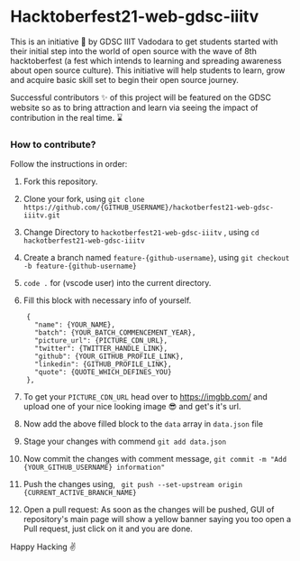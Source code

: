 # Hacktoberfest21-web-gdsc-iiitv
This is an initiative 🤟 by GDSC IIIT Vadodara to get students started with their initial step into the world of open source with the wave of 8th hacktoberfest (a fest which intends to learning and spreading awareness about open source culture). This initiative will help students to learn, grow and acquire basic skill set to begin their open source journey.

Successful contributors ✨ of this project will be featured on the GDSC website so as to bring attraction and learn via seeing the impact of contribution in the real time. ⌛

### How to contribute?

Follow the instructions in order:

1. Fork this repository.

2. Clone your fork, using
    `git clone https://github.com/{GITHUB_USERNAME}/hackotberfest21-web-gdsc-iiitv.git`

3. Change Directory to `hackotberfest21-web-gdsc-iiitv` , using
    `cd hackotberfest21-web-gdsc-iiitv`

4. Create a branch named `feature-{github-username}`, using
    `git checkout -b feature-{github-username}`

5. `code .` for (vscode user) into the current directory.

6. Fill this block with necessary info of yourself.

```
    {
      "name": {YOUR_NAME},
      "batch": {YOUR_BATCH_COMMENCEMENT_YEAR},
      "picture_url": {PICTURE_CDN_URL},
      "twitter": {TWITTER_HANDLE_LINK},
      "github": {YOUR_GITHUB_PROFILE_LINK},
      "linkedin": {GITHUB_PROFILE_LINK},
      "quote": {QUOTE_WHICH_DEFINES_YOU}
    },
```
7. To get your `PICTURE_CDN_URL` head over to https://imgbb.com/ and upload one of your nice looking image 😎 and get's it's url. 

8. Now add the above filled block to the `data` array in `data.json` file
   
9. Stage your changes with commend `git add data.json`

10. Now commit the changes with comment message,
    `git commit -m "Add {YOUR_GITHUB_USERNAME} information"`

11. Push the changes using,
    ` git push --set-upstream origin {CURRENT_ACTIVE_BRANCH_NAME}`

12. Open a pull request: As soon as the changes will be pushed, GUI of repository's main page will show a yellow banner saying you too open a Pull request, just click on it and you are done.

Happy Hacking ✌️
